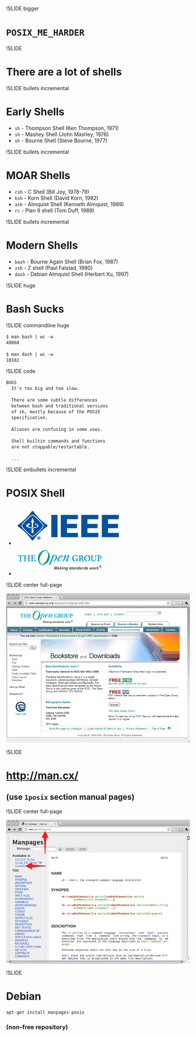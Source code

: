 !SLIDE bigger

# `POSIX_ME_HARDER`

!SLIDE

# There are a lot of shells

!SLIDE bullets incremental

# Early Shells

* `sh` - Thompson Shell (Ken Thompson, 1971)
* `sh` - Mashey Shell (John Mashey, 1976)
* `sh` - Bourne Shell (Steve Bourne, 1977)

!SLIDE bullets incremental

# MOAR Shells

* `csh` - C Shell (Bill Joy, 1978-79)
* `ksh` - Korn Shell (David Korn, 1982)
* `ash` - Almquist Shell (Kenneth Almquist, 1989)
* `rc` - Plan 9 shell (Tom Duff, 1989)

!SLIDE bullets incremental

# Modern Shells

* `bash` - Bourne Again Shell (Brian Fox, 1987)
* `zsh` - Z shell (Paul Falstad, 1990)
* `dash` - Debian Almquist Shell (Herbert Xu, 1997)

!SLIDE huge

# Bash Sucks

!SLIDE commandline huge

    $ man bash | wc -w
    40868

    $ man dash | wc -w
    10102

!SLIDE code

    BUGS
      It's too big and too slow.

      There are some subtle differences
      between bash and traditional versions
      of sh, mostly because of the POSIX
      specification.

      Aliases are confusing in some uses.

      Shell builtin commands and functions
      are not stoppable/restartable.

      ...

!SLIDE smbullets incremental

# POSIX Shell

* <img src="ieee.jpg" style='max-width:300px'>
* ![](opengroup.gif)

!SLIDE center full-page

![](sus-bookstore2.png)

!SLIDE

# <http://man.cx/>

## (use `1posix` section manual pages)

!SLIDE center full-page

![](mancx-posix.png)

!SLIDE

# Debian

    apt-get install manpages-posix

### (non-free repository)
